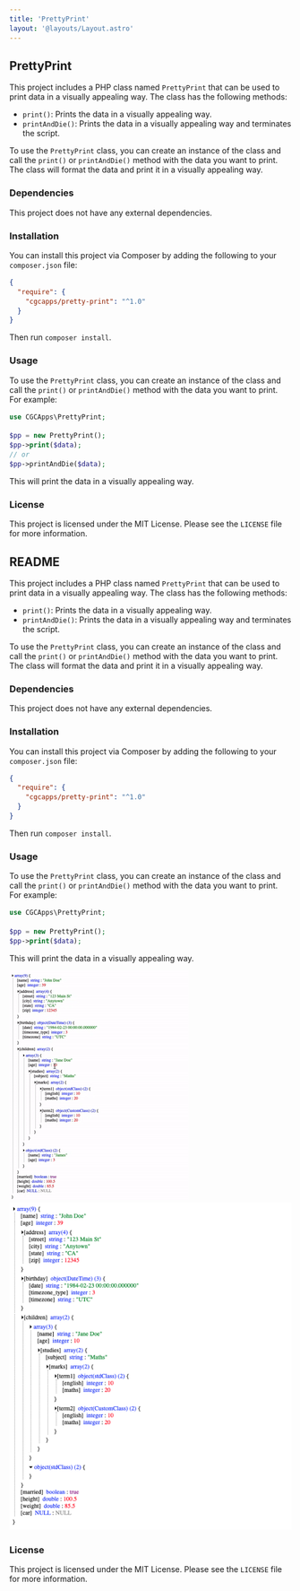 ```yaml
---
title: 'PrettyPrint'
layout: '@layouts/Layout.astro'
---
```


## PrettyPrint

This project includes a PHP class named `PrettyPrint` that can be used to print data in a visually appealing way. The class has the following methods:

- `print()`: Prints the data in a visually appealing way.
- `printAndDie()`: Prints the data in a visually appealing way and terminates the script.

To use the `PrettyPrint` class, you can create an instance of the class and call the `print()` or `printAndDie()` method with the data you want to print. The class will format the data and print it in a visually appealing way.

### Dependencies

This project does not have any external dependencies.

### Installation

You can install this project via Composer by adding the following to your `composer.json` file:

```json
{
  "require": {
    "cgcapps/pretty-print": "^1.0"
  }
}
```

Then run `composer install`.

### Usage

To use the `PrettyPrint` class, you can create an instance of the class and call the `print()` or `printAndDie()` method with the data you want to print. For example:

```php
use CGCApps\PrettyPrint;

$pp = new PrettyPrint();
$pp->print($data);
// or
$pp->printAndDie($data);
```

This will print the data in a visually appealing way.

### License

This project is licensed under the MIT License. Please see the `LICENSE` file for more information.

## README

This project includes a PHP class named `PrettyPrint` that can be used to print data in a visually appealing way. The class has the following methods:

- `print()`: Prints the data in a visually appealing way.
- `printAndDie()`: Prints the data in a visually appealing way and terminates the script.

To use the `PrettyPrint` class, you can create an instance of the class and call the `print()` or `printAndDie()` method with the data you want to print. The class will format the data and print it in a visually appealing way.

### Dependencies

This project does not have any external dependencies.

### Installation

You can install this project via Composer by adding the following to your `composer.json` file:

```json
{
  "require": {
    "cgcapps/pretty-print": "^1.0"
  }
}
```

Then run `composer install`.

### Usage

To use the `PrettyPrint` class, you can create an instance of the class and call the `print()` or `printAndDie()` method with the data you want to print. For example:

```php
use CGCApps\PrettyPrint;

$pp = new PrettyPrint();
$pp->print($data);
```

This will print the data in a visually appealing way.

![App Screenshot](https://github.com/cjguajardo/PrettyPrint/blob/main/assets/pretty-print.gif)
![App Screenshot](https://github.com/cjguajardo/PrettyPrint/blob/main/assets/pretty-print.png)

### License

This project is licensed under the MIT License. Please see the `LICENSE` file for more information.
